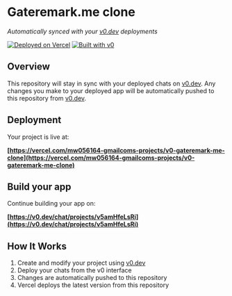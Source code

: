 # Gateremark.me clone

*Automatically synced with your [v0.dev](https://v0.dev) deployments*

[![Deployed on Vercel](https://img.shields.io/badge/Deployed%20on-Vercel-black?style=for-the-badge&logo=vercel)](https://vercel.com/mw056164-gmailcoms-projects/v0-gateremark-me-clone)
[![Built with v0](https://img.shields.io/badge/Built%20with-v0.dev-black?style=for-the-badge)](https://v0.dev/chat/projects/v5amHfeLsRi)

## Overview

This repository will stay in sync with your deployed chats on [v0.dev](https://v0.dev).
Any changes you make to your deployed app will be automatically pushed to this repository from [v0.dev](https://v0.dev).

## Deployment

Your project is live at:

**[https://vercel.com/mw056164-gmailcoms-projects/v0-gateremark-me-clone](https://vercel.com/mw056164-gmailcoms-projects/v0-gateremark-me-clone)**

## Build your app

Continue building your app on:

**[https://v0.dev/chat/projects/v5amHfeLsRi](https://v0.dev/chat/projects/v5amHfeLsRi)**

## How It Works

1. Create and modify your project using [v0.dev](https://v0.dev)
2. Deploy your chats from the v0 interface
3. Changes are automatically pushed to this repository
4. Vercel deploys the latest version from this repository